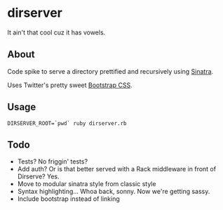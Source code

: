 # dirserver

It ain't that cool cuz it has vowels.

## About

Code spike to serve a directory prettified and recursively using [Sinatra](http://sinatrarb.com).

Uses Twitter's pretty sweet [Bootstrap CSS](http://twitter.github.com/bootstrap).

## Usage

    DIRSERVER_ROOT=`pwd` ruby dirserver.rb

## Todo

* Tests? No friggin' tests?
* Add auth? Or is that better served with a Rack middleware in front of Dirserve? Yes.
* Move to modular sinatra style from classic style
* Syntax highlighting... Whoa back, sonny. Now we're getting sassy.
* Include bootstrap instead of linking
